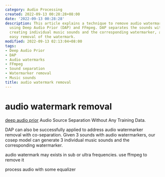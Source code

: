 ```yaml
---
category: Audio Processing
created: 2022-09-13 00:28:28+08:00
date: '2022-09-13 00:28:28'
description: This article explains a technique to remove audio watermarks from recordings
  using Deep Audio Prior (DAP) and FFmpeg. DAP separates the sounds with watermarkers,
  creating individual music sounds and the corresponding watermarker, allowing for
  easy removal of the watermark.
modified: 2022-09-13 02:13:04+08:00
tags:
- Deep Audio Prior
- DAP
- Audio watermarks
- FFmpeg
- Sound separation
- Watermarker removal
- Music sounds
title: audio watermark removal
---
```


# audio watermark removal

[deep audio prior](https://github.com/adobe/Deep-Audio-Prior)
Audio Source Separation Without Any Training Data.

DAP can also be successfully applied to address audio watermarker removal with co-separation. Given 3 sounds with audio watermarkers, our cosep model can generate 3 individual music sounds and the corresponding watermarker.

audio watermark may exists in sub or ultra frequencies. use ffmpeg to remove it

process audio with some equalizer
